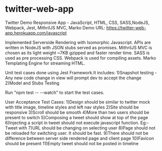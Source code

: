 # twitter-web-app
Twitter Demo Responsive App - JavaScript, HTML, CSS, SASS,NodeJS, Webpack, Jest, MithrilJS MVC, Marko 
Demo URL: https://twitter-web-app.herokuapp.com/javascript

Implemented Serverside Rendering with Isomorphic Javascript.
APIs are written in NodeJS with JSON stubs served as promises.
MithrilJS MVC is chosen as its light weight ~7KB gzipped and faster render time.
SASS is used as pre processing CSS.
Webpack is used for compiling assets.
Marko Templating Engine for streaming HTML.

Unit test cases done using Jest Framework.It includes:
1)Snapshot testing - Any new code change in view will prompt dev to accept the change
2)Model and Stubs Testing 

Run "npm test -- --watch" to start the test cases.

User Acceptance Test Cases:
1)Design should be similar to twitter mock with title image, timeline styles and left nav styles
2)Site should be responsive
3)Scroll should be smooth
4)More than two users should be present to switch
5)Composing a tweet should show at top of the page
6)Injecting a script in tweet should not execute javascript function.
Eg:- Tweet with <script>alert(document.cookie)</script>
7)URL should be changing on selecting user
8)Page should not be reloaded for switching user. It should be fast.
9)There should not be difference between server side rendered page and client page
10)Favicon should be present
11)Empty tweet should not be posted in timeline

